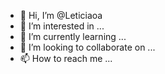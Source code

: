 - 👋 Hi, I’m @Leticiaoa
- 👀 I’m interested in ...
- 🌱 I’m currently learning ...
- 💞️ I’m looking to collaborate on ...
- 📫 How to reach me ...

<!---
Leticiaoa/Leticiaoa is a ✨ special ✨ repository because its `README.md` (this file) appears on your GitHub profile.
You can click the Preview link to take a look at your changes.
--->
